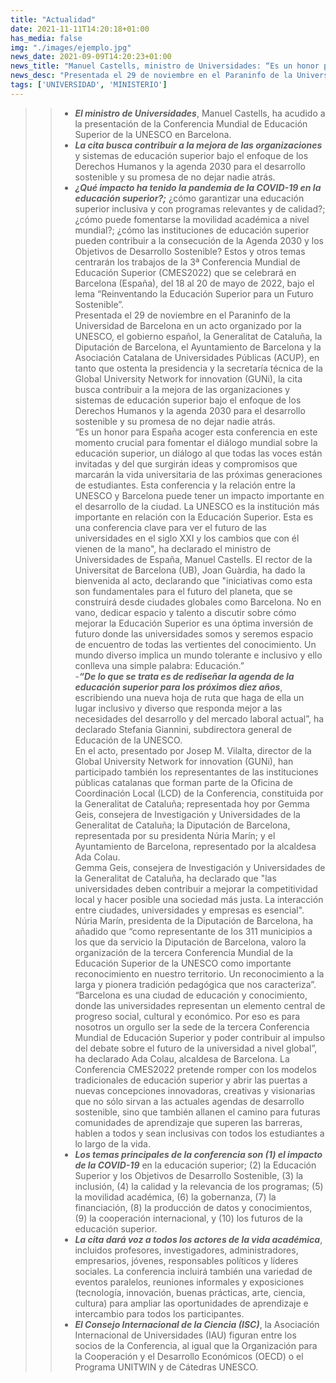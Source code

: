 ```yaml
---
title: "Actualidad"
date: 2021-11-11T14:20:18+01:00
has_media: false
img: "./images/ejemplo.jpg"
news_date: 2021-09-09T14:20:23+01:00
news_title: "Manuel Castells, ministro de Universidades: “Es un honor para España acoger la Conferencia Mundial de Educación Superior de la UNESCO”."
news_desc: "Presentada el 29 de noviembre en el Paraninfo de la Universidad de Barcelona en un acto organizado por la UNESCO, el gobierno español, la Generalitat de Cataluña, la Diputación de Barcelona, el Ayuntamiento de Barcelona y la Asociación Catalana de Universidades Públicas (ACUP), en tanto que ostenta la presidencia y la secretaría técnica de la Global University Network for innovation (GUNi), la cita busca contribuir a la mejora de las organizaciones y sistemas de educación superior bajo el enfoque de ..."
tags: ['UNIVERSIDAD', 'MINISTERIO']
---
```

>>- ***El ministro de Universidades***, Manuel Castells, ha acudido a la presentación de la Conferencia Mundial de Educación Superior de la UNESCO en Barcelona.  
>>- ***La cita busca contribuir a la mejora de las organizaciones*** y sistemas de educación superior bajo el enfoque de los Derechos Humanos y la agenda 2030 para el desarrollo sostenible y su promesa de no dejar nadie atrás.  
>>- ***¿Qué impacto ha tenido la pandemia de la COVID-19 en la educación superior?;*** ¿cómo garantizar una educación superior inclusiva y con programas relevantes y de calidad?; ¿cómo puede fomentarse la movilidad académica a nivel mundial?; ¿cómo las instituciones de educación superior pueden contribuir a la consecución de la Agenda 2030 y los Objetivos de Desarrollo Sostenible? Estos y otros temas centrarán los trabajos de la 3ª Conferencia Mundial de Educación Superior (CMES2022) que se celebrará en Barcelona (España), del 18 al 20 de mayo de 2022, bajo el lema “Reinventando la Educación Superior para un Futuro Sostenible”.  
Presentada el 29 de noviembre en el Paraninfo de la Universidad de Barcelona en un acto organizado por la UNESCO, el gobierno español, la Generalitat de Cataluña, la Diputación de Barcelona, el Ayuntamiento de Barcelona y la Asociación Catalana de Universidades Públicas (ACUP), en tanto que ostenta la presidencia y la secretaría técnica de la Global University Network for innovation (GUNi), la cita busca contribuir a la mejora de las organizaciones y sistemas de educación superior bajo el enfoque de los Derechos Humanos y la agenda 2030 para el desarrollo sostenible y su promesa de no dejar nadie atrás.  
“Es un honor para España acoger esta conferencia en este momento crucial para fomentar el diálogo mundial sobre la educación superior, un diálogo al que todas las voces están invitadas y del que surgirán ideas y compromisos que marcarán la vida universitaria de las próximas generaciones de estudiantes. Esta conferencia y la relación entre la UNESCO y Barcelona puede tener un impacto importante en el desarrollo de la ciudad. La UNESCO es la institución más importante en relación con la Educación Superior. Esta es una conferencia clave para ver el futuro de las universidades en el siglo XXI y los cambios que con él vienen de la mano", ha declarado el ministro de Universidades de España, Manuel Castells.
El rector de la Universitat de Barcelona (UB), Joan Guàrdia, ha dado la bienvenida al acto, declarando que "iniciativas como esta son fundamentales para el futuro del planeta, que se construirá desde ciudades globales como Barcelona. No en vano, dedicar espacio y talento a discutir sobre cómo mejorar la Educación Superior es una óptima inversión de futuro donde las universidades somos y seremos espacio de encuentro de todas las vertientes del conocimiento. Un mundo diverso implica un mundo tolerante e inclusivo y ello conlleva una simple palabra: Educación.”  
>>-***“De lo que se trata es de rediseñar la agenda de la educación superior para los próximos diez años***, escribiendo una nueva hoja de ruta que haga de ella un lugar inclusivo y diverso que responda mejor a las necesidades del desarrollo y del mercado laboral actual”, ha declarado Stefania Giannini, subdirectora general de Educación de la UNESCO.  
En el acto, presentado por Josep M. Vilalta, director de la Global University Network for innovation (GUNi), han participado también los representantes de las instituciones públicas catalanas que forman parte de la Oficina de Coordinación Local (LCD) de la Conferencia, constituida por la Generalitat de Cataluña; representada hoy por Gemma Geis, consejera de Investigación y Universidades de la Generalitat de Cataluña; la Diputación de Barcelona, representada por su presidenta Núria Marín; y el Ayuntamiento de Barcelona, representado por la alcaldesa Ada Colau.  
Gemma Geis, consejera de Investigación y Universidades de la Generalitat de Cataluña, ha declarado que "las universidades deben contribuir a mejorar la competitividad local y hacer posible una sociedad más justa. La interacción entre ciudades, universidades y empresas es esencial". Núria Marín, presidenta de la Diputación de Barcelona, ha añadido que “como representante de los 311 municipios a los que da servicio la Diputación de Barcelona, valoro la organización de la tercera Conferencia Mundial de la Educación Superior de la UNESCO como importante reconocimiento en nuestro territorio. Un reconocimiento a la larga y pionera tradición pedagógica que nos caracteriza”. “Barcelona es una ciudad de educación y conocimiento, donde las universidades representan un elemento central de progreso social, cultural y económico. Por eso es para nosotros un orgullo ser la sede de la tercera Conferencia Mundial de Educación Superior y poder contribuir al impulso del debate sobre el futuro de la universidad a nivel global”, ha declarado Ada Colau, alcaldesa de Barcelona.
La Conferencia CMES2022 pretende romper con los modelos tradicionales de educación superior y abrir las puertas a nuevas concepciones innovadoras, creativas y visionarias que no sólo sirvan a las actuales agendas de desarrollo sostenible, sino que también allanen el camino para futuras comunidades de aprendizaje que superen las barreras, hablen a todos y sean inclusivas con todos los estudiantes a lo largo de la vida.
>>- ***Los temas principales de la conferencia son (1) el impacto de la COVID-19*** en la educación superior; (2) la Educación Superior y los Objetivos de Desarrollo Sostenible, (3) la inclusión, (4) la calidad y la relevancia de los programas; (5) la movilidad académica, (6) la gobernanza, (7) la financiación, (8) la producción de datos y conocimientos, (9) la cooperación internacional, y (10) los futuros de la educación superior.
>>- ***La cita dará voz a todos los actores de la vida académica***, incluidos profesores, investigadores, administradores, empresarios, jóvenes, responsables políticos y líderes sociales. La conferencia incluirá también una variedad de eventos paralelos, reuniones informales y exposiciones (tecnología, innovación, buenas prácticas, arte, ciencia, cultura) para ampliar las oportunidades de aprendizaje e intercambio para todos los participantes.
>>- ***El Consejo Internacional de la Ciencia (ISC)***, la Asociación Internacional de Universidades (IAU) figuran entre los socios de la Conferencia, al igual que la Organización para la Cooperación y el Desarrollo Económicos (OECD) o el Programa UNITWIN y de Cátedras UNESCO.